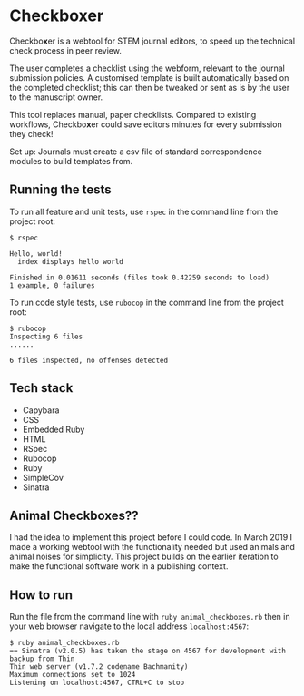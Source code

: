# Checkbo**x**er

Checkbo**x**er is a webtool for STEM journal editors, to speed up the technical check process in peer review.

The user completes a checklist using the webform, relevant to the journal submission policies.  A customised template is built automatically based on the completed checklist; this can then be tweaked or sent as is by the user to the manuscript owner.

This tool replaces manual, paper checklists.  Compared to existing workflows, Checkbo**x**er could save editors minutes for every submission they check!

Set up: Journals must create a csv file of standard correspondence modules to build templates from.

## Running the tests

To run all feature and unit tests, use `rspec` in the command line from the project root:
```shell
$ rspec

Hello, world!
  index displays hello world

Finished in 0.01611 seconds (files took 0.42259 seconds to load)
1 example, 0 failures
```

To run code style tests, use `rubocop` in the command line from the project root:
```shell
$ rubocop
Inspecting 6 files
......

6 files inspected, no offenses detected
```

## Tech stack

- Capybara
- CSS
- Embedded Ruby
- HTML
- RSpec
- Rubocop
- Ruby
- SimpleCov
- Sinatra

## Animal Checkboxes??

I had the idea to implement this project before I could code.  In March 2019 I made a working webtool with the functionality needed but used animals and animal noises for simplicity.  This project builds on the earlier iteration to make the functional software work in a publishing context.

## How to run

Run the file from the command line with `ruby animal_checkboxes.rb` then in your web browser navigate to the local address `localhost:4567`:

```shell
$ ruby animal_checkboxes.rb
== Sinatra (v2.0.5) has taken the stage on 4567 for development with backup from Thin
Thin web server (v1.7.2 codename Bachmanity)
Maximum connections set to 1024
Listening on localhost:4567, CTRL+C to stop
```